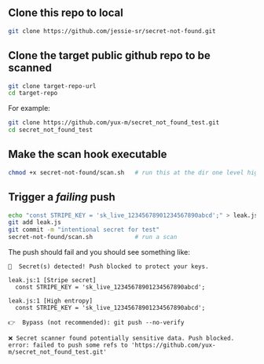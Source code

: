 ## Clone this repo to local
```bash
git clone https://github.com/jessie-sr/secret-not-found.git
```

## Clone the target public github repo to be scanned
```bash
git clone target-repo-url
cd target-repo
```

For example:
```bash
git clone https://github.com/yux-m/secret_not_found_test.git
cd secret_not_found_test
```

## Make the scan hook executable
```bash 
chmod +x secret-not-found/scan.sh   # run this at the dir one level higher than secret-not-found
```

## Trigger a *failing* push
```bash
echo "const STRIPE_KEY = 'sk_live_12345678901234567890abcd';" > leak.js
git add leak.js
git commit -m "intentional secret for test"
secret-not-found/scan.sh            # run a scan
```

The push should fail and you should see something like:
```
🚨  Secret(s) detected! Push blocked to protect your keys.

leak.js:1 [Stripe secret]
  const STRIPE_KEY = 'sk_live_12345678901234567890abcd';

leak.js:1 [High entropy]
  const STRIPE_KEY = 'sk_live_12345678901234567890abcd';

👉  Bypass (not recommended): git push --no-verify

❌ Secret scanner found potentially sensitive data. Push blocked.
error: failed to push some refs to 'https://github.com/yux-m/secret_not_found_test.git'
```
